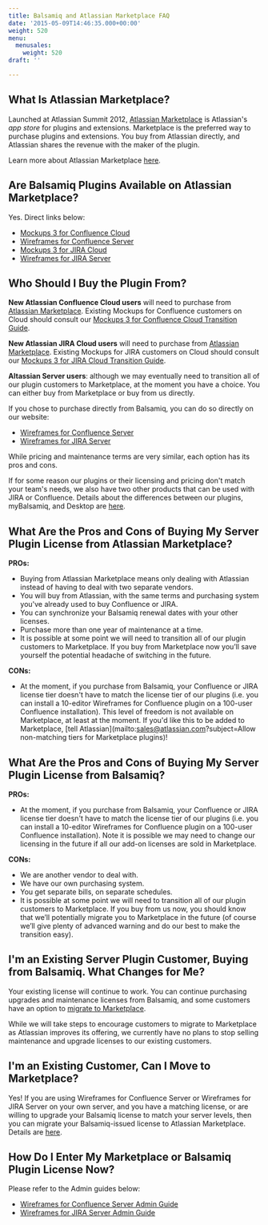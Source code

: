 ```yaml
---
title: Balsamiq and Atlassian Marketplace FAQ
date: '2015-05-09T14:46:35.000+00:00'
weight: 520
menu:
  menusales:
    weight: 520
draft: ''

---
```


## What Is Atlassian Marketplace?

Launched at Atlassian Summit 2012, [Atlassian Marketplace](https://plugins.atlassian.com/) is Atlassian's _app store_ for plugins and extensions. Marketplace is the preferred way to purchase plugins and extensions. You buy from Atlassian directly, and Atlassian shares the revenue with the maker of the plugin.

Learn more about Atlassian Marketplace [here](http://www.atlassian.com/licensing/marketplace).

## Are Balsamiq Plugins Available on Atlassian Marketplace?

Yes. Direct links below:

*   [Mockups 3 for Confluence Cloud](https://marketplace.atlassian.com/plugins/com.balsamiq.mockups.confluence/cloud/overview)
*   [Wireframes for Confluence Server](https://plugins.atlassian.com/plugins/com.balsamiq.confluence.plugins.mockups)
*   [Mockups 3 for JIRA Cloud](https://marketplace.atlassian.com/plugins/com.balsamiq.mockups.jira/cloud/overview)
*   [Wireframes for JIRA Server](https://plugins.atlassian.com/plugins/com.balsamiq.jira.plugins.mockups)

## Who Should I Buy the Plugin From?

**New Atlassian Confluence Cloud users** will need to purchase from [Atlassian Marketplace](https://marketplace.atlassian.com/plugins/com.balsamiq.mockups.confluence/cloud/overview). Existing Mockups for Confluence customers on Cloud should consult our [Mockups 3 for Confluence Cloud Transition Guide](https://docs.balsamiq.com/confluence/cloud/transition-guide/).

**New Atlassian JIRA Cloud users** will need to purchase from [Atlassian Marketplace](https://marketplace.atlassian.com/plugins/com.balsamiq.mockups.jira/cloud/overview). Existing Mockups for JIRA customers on Cloud should consult our [Mockups 3 for JIRA Cloud Transition Guide](https://docs.balsamiq.com/jira/cloud/transition-guide/).

**Altassian Server users**: although we may eventually need to transition all of our plugin customers to Marketplace, at the moment you have a choice. You can either buy from Marketplace or buy from us directly.

If you chose to purchase directly from Balsamiq, you can do so directly on our website:

*   [Wireframes for Confluence Server](https://balsamiq.com/buy/#c)
*   [Wireframes for JIRA Server](https://balsamiq.com/buy/#j)

While pricing and maintenance terms are very similar, each option has its pros and cons.

If for some reason our plugins or their licensing and pricing don't match your team's needs, we also have two other products that can be used with JIRA or Confluence. Details about the differences between our plugins, myBalsamiq, and Desktop are [here](/sales/usingatlassian/).

## What Are the Pros and Cons of Buying My Server Plugin License from Atlassian Marketplace?

**PROs:**

*   Buying from Atlassian Marketplace means only dealing with Atlassian instead of having to deal with two separate vendors.
*   You will buy from Atlassian, with the same terms and purchasing system you've already used to buy Confluence or JIRA.
*   You can synchronize your Balsamiq renewal dates with your other licenses.
*   Purchase more than one year of maintenance at a time.
*   It is possible at some point we will need to transition all of our plugin customers to Marketplace. If you buy from Marketplace now you’ll save yourself the potential headache of switching in the future.

**CONs:**

*   At the moment, if you purchase from Balsamiq, your Confluence or JIRA license tier doesn't have to match the license tier of our plugins (i.e. you can install a 10-editor Wireframes for Confluence plugin on a 100-user Confluence installation). This level of freedom is not available on Marketplace, at least at the moment. If you'd like this to be added to Marketplace, [tell Atlassian](mailto:sales@atlassian.com?subject=Allow non-matching tiers for Marketplace plugins)!

## What Are the Pros and Cons of Buying My Server Plugin License from Balsamiq?

**PROs:**

*   At the moment, if you purchase from Balsamiq, your Confluence or JIRA license tier doesn't have to match the license tier of our plugins (i.e. you can install a 10-editor Wireframes for Confluence plugin on a 100-user Confluence installation). Note it is possible we may need to change our licensing in the future if all our add-on licenses are sold in Marketplace.

**CONs:**

*   We are another vendor to deal with.
*   We have our own purchasing system.
*   You get separate bills, on separate schedules.
*   It is possible at some point we will need to transition all of our plugin customers to Marketplace. If you buy from us now, you should know that we’ll potentially migrate you to Marketplace in the future (of course we’ll give plenty of advanced warning and do our best to make the transition easy).

## I'm an Existing Server Plugin Customer, Buying from Balsamiq. What Changes for Me?

Your existing license will continue to work. You can continue purchasing upgrades and maintenance licenses from Balsamiq, and some customers have an option to [migrate to Marketplace](/sales/marketplace/#i-m-an-existing-customer-can-i-move-to-marketplace).

While we will take steps to encourage customers to migrate to Marketplace as Atlassian improves its offering, we currently have no plans to stop selling maintenance and upgrade licenses to our existing customers.

## I'm an Existing Customer, Can I Move to Marketplace?

Yes! If you are using Wireframes for Confluence Server or Wireframes for JIRA Server on your own server, and you have a matching license, or are willing to upgrade your Balsamiq license to match your server levels, then you can migrate your Balsamiq-issued license to Atlassian Marketplace. Details are [here](/sales/atlassianmigrating/).

## How Do I Enter My Marketplace or Balsamiq Plugin License Now?

Please refer to the Admin guides below:

*   [Wireframes for Confluence Server Admin Guide](https://docs.balsamiq.com/confluence/server/wireframes/admin-guide/)
*   [Wireframes for JIRA Server Admin Guide](https://docs.balsamiq.com/jira/server/wireframes/admin-guide/)
